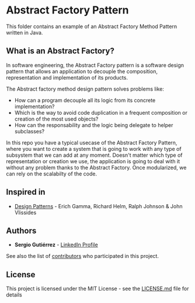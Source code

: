 # Abstract Factory Pattern

This folder contains an example of an Abstract Factory Method Pattern written in Java.

## What is an Abstract Factory?

In software engineering, the Abstract Factory pattern is a software design pattern that allows an application to decouple the composition, representation and implementation of its products.

The Abstract factory method design pattern solves problems like:

* How can a program decouple all its logic from its concrete implementation?
* Which is the way to avoid code duplication in a frequent composition or creation of the most used objects?
* How can the responsability and the logic being delegate to helper subclasses?

In this repo you have a typical usecase of the Abstract Factory Pattern, where you want to create a system that is going to work with any type of subsystem that we can add at any moment. Doesn't matter which type of representation or creation we use, the application is going to deal with it without any problem thanks to the Abstract Factory. Once modularized, we can rely on the scalabilty of the code.

## Inspired in

- [Design Patterns](https://www.oreilly.com/library/view/design-patterns-elements/0201633612/) - Erich Gamma, Richard Helm, Ralph Johnson & John Vlissides


## Authors

* **Sergio Gutiérrez** - [LinkedIn Profile](https://www.linkedin.com/in/sergiogutierrezvillalba/)

See also the list of [contributors](https://github.com/SergioGutierrezVillalba/DesignPatterns/graphs/contributors) who participated in this project.

## License

This project is licensed under the MIT License - see the [LICENSE.md](https://github.com/SergioGutierrezVillalba/DesignPatterns/blob/master/LICENSE) file for details